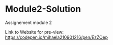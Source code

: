 # Module2-Solution
Assignement module 2


Link to Website for pre-view:  https://codepen.io/mihaela210901216/pen/EzZOep
